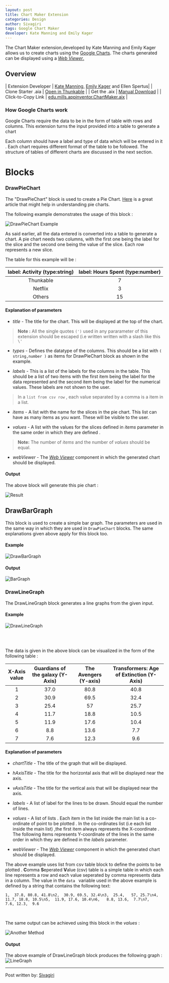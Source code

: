 ```yaml
---
layout: post
title: Chart Maker Extension
categories: Design
author: Sivagiri
tags: Google Chart Maker
developer: Kate Manning and Emily Kager
---
```


The Chart Maker extension,developed by Kate Manning and Emily Kager allows us to create charts using the [Google Charts](https://developers.google.com/chart). The charts generated can be displayed using a [_Web Viewer_.](http://thunkable.com/reference/components/user_interface.html)

<!-- more -->

## Overview

| Extension Developer | [Kate Manning](https://github.com/laghee), [Emily Kager](https://github.com/ekager) and Ellen Spertus|
| Clone Starter .aia | <a href="http://app.thunkable.com/?repo=https://raw.githubusercontent.com/domhnallohanlon/thunkable_extensions/gh-pages/assets/aia_repo/ChartMakerExtension_starter_template/ChartMakerExtension_starter_template.asc" class="flat_btn" target="_blank"> Open in Thunkable</a> |
| Get the .aix | <a href="https://github.com/MillsCS215AppInventorProj/chartmaker/blob/master/edu.mills.appinventor.ChartMaker.aix">Manual Download</a> |
| Click-to-Copy Link | <a href="" id="copyButton" >edu.mills.appinventor.ChartMaker.aix</a>
|

<p hidden id="copyTarget">https://github.com/MillsCS215AppInventorProj/chartmaker/raw/master/edu.mills.appinventor.ChartMaker.aix</p>


### How Google Charts work

Google Charts require the data to be in the form of table with rows and columns.
This extension turns the input provided into a table to generate a chart


Each column should have a label and type of data which will be entered in it . Each chart requires different format of the table to be followed. The structure of tables of different charts are discussed in the next section.

# Blocks


### DrawPieChart

The "DrawPieChart" block is used to create a Pie Chart. [Here](https://eagereyes.org/techniques/pie-charts) is a great article that might help in understanding pie charts.

The following example demonstrates the usage of this block :

![DrawPieChart Example](http://domhnallohanlon.com/thunkable_extensions/assets/post_assets/ChartMaker_Extension/DrawPieGraph.png)

 As said earlier, all the  data entered is converted into a table to generate a chart. A pie chart needs two columns, with the first one being the label for the slice and the second one being the value of the slice.
Each row represents a new slice.

The table for this example will be :

| label: Activity (type:string) | label: Hours Spent (type:number)|
|:-----------------------------:|:-------------------------------:|
|      Thunkable                |               7                 |
|      Netflix                  |               3                 |
|      Others                   |               15                |




#### Explanation of parameters

  * _title_ - The title for the chart. This will be displayed at the top of the chart.

>**Note :** All the single quotes `(')` used in any pararameter of this extension should be escaped (i.e written written with a slash like this `\'`


  * _types_ - Defines the datatype of the columns. This should be a list with  `( string,number )`  as items for DrawPieChart block as shown in the example.

  * _labels_ - This is a list of the labels for the columns in the table. This should be a  list of two items with the first item being the label for the data represented and the second item being the label for the numerical values. These labels are  not shown to the user.

> In a `list from csv row` , each value separated by a comma is a item in a list.

  * _items_ - A list with the name for the slices in the pie chart. This list can have as many items as you want. These will be visible to the user.

  * _values_ - A list with the values for the slices defined in  _items_ parameter in the same order in which they are defined .


>  **Note:** The number of _items_ and the number of _values_ should be equal.


  * _webViewer_ - The [_Web Viewer_](http://thunkable.com/reference/components/user_interface.html) component in which the generated chart should be displayed.


#### Output
The above block will generate this pie chart :


![Result](http://domhnallohanlon.com/thunkable_extensions/assets/post_assets/ChartMaker_Extension/PieChart.jpg)


## DrawBarGraph
This block is used to create a simple bar graph.
The parameters are used in the same way in which they are used in `DrawPieChart` blocks.
The same explanations given above apply for this block too.
#### Example
![DrawBarGraph](http://domhnallohanlon.com/thunkable_extensions/assets/post_assets/ChartMaker_Extension/DrawBarGraph.png)
<br>

#### Output
![BarGraph](http://domhnallohanlon.com/thunkable_extensions/assets/post_assets/ChartMaker_Extension/BarGraph.jpg)

### DrawLineGraph
The DrawLineGraph block generates a line graphs from the given input.

#### Example

![DrawLineGraph](http://domhnallohanlon.com/thunkable_extensions/assets/post_assets/ChartMaker_Extension/DrawLineGraph.png)


<br>
<br>

The data is given in the above block can be visualized in the form of the following table :

| X-Axis value   | Guardians of the galaxy (Y-Axis)    |The Avengers (Y-axis) | Transformers: Age of Extinction (Y-Axis) |
| :------------: | :---------------------------------: |:--------------------:|:----------------------------------------:|
| 1              |  37.0                               |  80.8                |  40.8                                    |
| 2              |  30.9                               |  69.5                |  32.4                                    |
| 3              |  25.4                               |  57                  |  25.7                                    |
| 4              |  11.7                               |  18.8                |  10.5                                    |
| 5              |  11.9                               |  17.6                |  10.4                                    |
| 6              |  8.8                                |  13.6                |  7.7                                     |
| 7              |  7.6                                |  12.3                |  9.6                                     |


#### Explanation of parameters

* _chartTitle_ - The title of the graph that will be displayed.

* _hAxisTitle_ - The title for the horizontal axis that will be displayed near the axis.

* _vAxisTitle_ - The title for the vertical axis that will be displayed near the axis.

* _labels_ - A list of label for the lines to be drawn. Should equal the number of lines.

* _values_ - A list of lists . Each item in the list inside the main list is a co-ordinate of point to be plotted . In the co-ordinates list (i.e each list inside the main list) ,the first item always represents the X-coordinate . The following items represents Y-coordinate of the lines in the same order in which they are defined in the _labels_ parameter.

* _webViewer_ - The [_Web Viewer_](http://thunkable.com/reference/components/user_interface.html) component in which the generated chart should be displayed.


The above example uses <span class="block list">list from csv table</span> block to define the points to be plotted . **C**omma **S**eperated **V**alue (csv) table is a simple table in which each line represents a row and each value seperated by comma represents data in a column. The value in the `data ` variable used in the above example is defined by a string that contains the following text:
```
1,  37.8, 80.8, 41.8\n2,  30.9, 69.5, 32.4\n3,  25.4,   57, 25.7\n4,  11.7, 18.8, 10.5\n5,  11.9, 17.6, 10.4\n6,   8.8, 13.6,  7.7\n7,   7.6, 12.3,  9.6
```
<br>

The same output can be achieved using this block in the _values_ :

![Another Method](http://domhnallohanlon.com/thunkable_extensions/assets/post_assets/ChartMaker_Extension/alternative.png)
#### Output
The above example of DrawLineGraph block produces the following graph :
![LineGraph](http://domhnallohanlon.com/thunkable_extensions/assets/post_assets/ChartMaker_Extension/LineGraph.jpg)

<hr />

Post written by:
<a href="http://community.thunkable.com/u/sivagiri_visakan/">Sivagiri</a>
<br>
